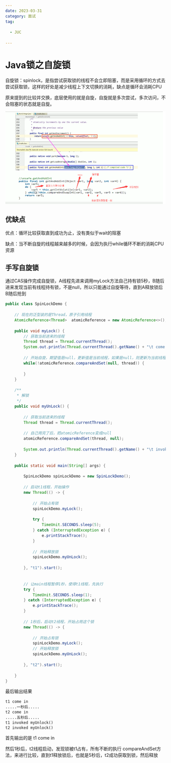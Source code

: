 ```yaml
---
date: 2023-03-31
category: 面试
tag:

  - JUC

---
```


# Java锁之自旋锁

自旋锁：spinlock，是指尝试获取锁的线程不会立即阻塞，而是采用循环的方式去尝试获取锁，这样的好处是减少线程上下文切换的消耗，缺点是循环会消耗CPU

原来提到的比较并交换，底层使用的就是自旋，自旋就是多次尝试，多次访问，不会阻塞的状态就是自旋。

![img_38.png](./images/img_38.png)

## 优缺点

优点：循环比较获取直到成功为止，没有类似于wait的阻塞

缺点：当不断自旋的线程越来越多的时候，会因为执行while循环不断的消耗CPU资源

## 手写自旋锁

通过CAS操作完成自旋锁，A线程先进来调用myLock方法自己持有锁5秒，B随后进来发现当前有线程持有锁，不是null，所以只能通过自旋等待，直到A释放锁后B随后抢到

```java
public class SpinLockDemo {

    // 现在的泛型装的是Thread，原子引用线程
    AtomicReference<Thread>  atomicReference = new AtomicReference<>();

    public void myLock() {
        // 获取当前进来的线程
        Thread thread = Thread.currentThread();
        System.out.println(Thread.currentThread().getName() + "\t come in ");

        // 开始自旋，期望值是null，更新值是当前线程，如果是null，则更新为当前线程，否者自旋
        while(!atomicReference.compareAndSet(null, thread)) {

        }
    }

    /**
     * 解锁
     */
    public void myUnLock() {

        // 获取当前进来的线程
        Thread thread = Thread.currentThread();

        // 自己用完了后，把atomicReference变成null
        atomicReference.compareAndSet(thread, null);

        System.out.println(Thread.currentThread().getName() + "\t invoked myUnlock()");
    }

    public static void main(String[] args) {

        SpinLockDemo spinLockDemo = new SpinLockDemo();

        // 启动t1线程，开始操作
        new Thread(() -> {

            // 开始占有锁
            spinLockDemo.myLock();

            try {
                TimeUnit.SECONDS.sleep(5);
            } catch (InterruptedException e) {
                e.printStackTrace();
            }

            // 开始释放锁
            spinLockDemo.myUnLock();

        }, "t1").start();


        // 让main线程暂停1秒，使得t1线程，先执行
        try {
            TimeUnit.SECONDS.sleep(1);
        } catch (InterruptedException e) {
            e.printStackTrace();
        }

        // 1秒后，启动t2线程，开始占用这个锁
        new Thread(() -> {

            // 开始占有锁
            spinLockDemo.myLock();
            // 开始释放锁
            spinLockDemo.myUnLock();

        }, "t2").start();

    }
}
```

最后输出结果

```
t1 come in
.....一秒后.....
t2 come in
.....五秒后.....
t1 invoked myUnlock()
t2 invoked myUnlock()
```

首先输出的是 t1 come in

然后1秒后，t2线程启动，发现锁被t1占有，所有不断的执行 compareAndSet方法，来进行比较，直到t1释放锁后，也就是5秒后，t2成功获取到锁，然后释放
